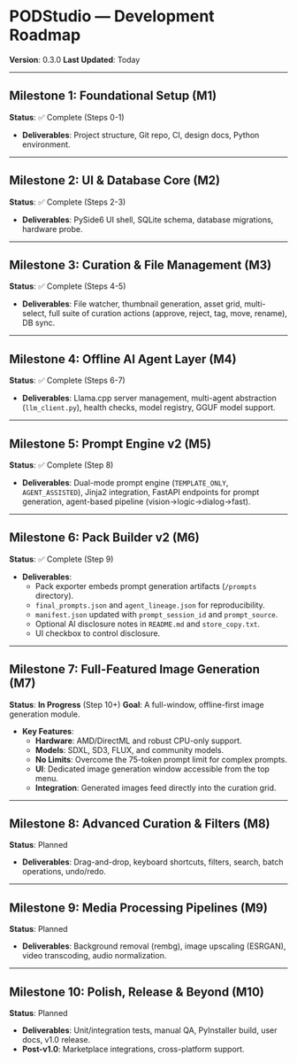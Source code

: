 # PODStudio — Development Roadmap

**Version**: 0.3.0
**Last Updated**: Today

---

## Milestone 1: Foundational Setup (M1)
**Status**: ✅ Complete (Steps 0-1)
- **Deliverables**: Project structure, Git repo, CI, design docs, Python environment.

---

## Milestone 2: UI & Database Core (M2)
**Status**: ✅ Complete (Steps 2-3)
- **Deliverables**: PySide6 UI shell, SQLite schema, database migrations, hardware probe.

---

## Milestone 3: Curation & File Management (M3)
**Status**: ✅ Complete (Steps 4-5)
- **Deliverables**: File watcher, thumbnail generation, asset grid, multi-select, full suite of curation actions (approve, reject, tag, move, rename), DB sync.

---

## Milestone 4: Offline AI Agent Layer (M4)
**Status**: ✅ Complete (Steps 6-7)
- **Deliverables**: Llama.cpp server management, multi-agent abstraction (`llm_client.py`), health checks, model registry, GGUF model support.

---

## Milestone 5: Prompt Engine v2 (M5)
**Status**: ✅ Complete (Step 8)
- **Deliverables**: Dual-mode prompt engine (`TEMPLATE_ONLY`, `AGENT_ASSISTED`), Jinja2 integration, FastAPI endpoints for prompt generation, agent-based pipeline (vision->logic->dialog->fast).

---

## Milestone 6: Pack Builder v2 (M6)
**Status**: ✅ Complete (Step 9)
- **Deliverables**:
    - Pack exporter embeds prompt generation artifacts (`/prompts` directory).
    - `final_prompts.json` and `agent_lineage.json` for reproducibility.
    - `manifest.json` updated with `prompt_session_id` and `prompt_source`.
    - Optional AI disclosure notes in `README.md` and `store_copy.txt`.
    - UI checkbox to control disclosure.

---

## Milestone 7: Full-Featured Image Generation (M7)
**Status**: **In Progress** (Step 10+)
**Goal**: A full-window, offline-first image generation module.
- **Key Features**:
    - **Hardware**: AMD/DirectML and robust CPU-only support.
    - **Models**: SDXL, SD3, FLUX, and community models.
    - **No Limits**: Overcome the 75-token prompt limit for complex prompts.
    - **UI**: Dedicated image generation window accessible from the top menu.
    - **Integration**: Generated images feed directly into the curation grid.

---

## Milestone 8: Advanced Curation & Filters (M8)
**Status**: Planned
- **Deliverables**: Drag-and-drop, keyboard shortcuts, filters, search, batch operations, undo/redo.

---

## Milestone 9: Media Processing Pipelines (M9)
**Status**: Planned
- **Deliverables**: Background removal (rembg), image upscaling (ESRGAN), video transcoding, audio normalization.

---

## Milestone 10: Polish, Release & Beyond (M10)
**Status**: Planned
- **Deliverables**: Unit/integration tests, manual QA, PyInstaller build, user docs, v1.0 release.
- **Post-v1.0**: Marketplace integrations, cross-platform support.
